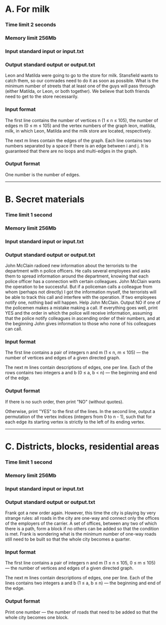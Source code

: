 # A. For milk

### Time limit 2 seconds

### Memory limit 256Mb

### Input standard input or input.txt

### Output standard output or output.txt


Leon and Matilda were going to go to the store for milk. Stansfield wants to catch them, so our comrades need to do it as soon as possible. What is the minimum number of streets that at least one of the guys will pass through (either Matilda, or Leon, or both together). We believe that both friends need to get to the store necessarily.

### Input format
The first line contains the number of vertices n (1 ≤ n ≤ 105), the number of edges m (0 ≤ m ≤ 105) and the vertex numbers of the graph leon, matilda, milk, in which Leon, Matilda and the milk store are located, respectively.

The next m lines contain the edges of the graph. Each line contains two numbers separated by a space if there is an edge between i and j. It is guaranteed that there are no loops and multi-edges in the graph.

### Output format
One number is the number of edges.


---
# B. Secret materials

### Time limit 1 second

### Memory limit 256Mb

### Input standard input or input.txt

### Output standard output or output.txt


John McClain radioed new information about the terrorists to the department with n police officers. He calls several employees and asks them to spread information around the department, knowing that each police officer has a connection with certain colleagues. John McClain wants the operation to be successful. But if a policeman calls a colleague from whom (perhaps not directly) I got the information myself, the terrorists will be able to track this call and interfere with the operation. If two employees notify one, nothing bad will happen. Help John McClain. Output NO if one of the policemen makes a mistake making a call. If everything goes well, print YES and the order in which the police will receive information, assuming that the police notify colleagues in ascending order of their numbers, and at the beginning John gives information to those who none of his colleagues can call.

### Input format
The first line contains a pair of integers n and m (1 ≤ n, m ≤ 105) — the number of vertices and edges of a given directed graph.

The next m lines contain descriptions of edges, one per line. Each of the rows contains two integers a and b (0 ≤ a, b < n) — the beginning and end of the edge.

### Output format
If there is no such order, then print "NO" (without quotes).

Otherwise, print "YES" to the first of the lines. In the second line, output a permutation of the vertex indices (integers from 0 to n - 1), such that for each edge its starting vertex is strictly to the left of its ending vertex.


---
# C. Districts, blocks, residential areas

### Time limit 1 second

### Memory limit 256Mb

### Input standard input or input.txt

### Output standard output or output.txt


Frank got a new order again. However, this time the city is playing by very strange rules: all roads in the city are one-way and connect only the offices of the employers of the carrier. A set of offices, between any two of which there is a path, form a block if no others can be added so that the condition is met. Frank is wondering what is the minimum number of one-way roads still need to be built so that the whole city becomes a quarter.

### Input format
The first line contains a pair of integers n and m (1 ≤ n ≤ 105, 0 ≤ m ≤ 105) — the number of vertices and edges of a given directed graph.

The next m lines contain descriptions of edges, one per line. Each of the lines contains two integers a and b (1 ≤ a, b ≤ n) — the beginning and end of the edge.

### Output format
Print one number — the number of roads that need to be added so that the whole city becomes one block.
